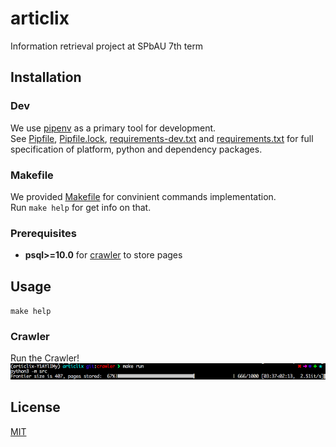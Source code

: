 # articlix

Information retrieval project at SPbAU 7th term

## Installation

### Dev

We use [pipenv](https://docs.pipenv.org/) as a primary tool for development.  
See [Pipfile](Pipfile), [Pipfile.lock](Pipfile.lock), 
[requirements-dev.txt](requirements-dev.txt) and
[requirements.txt](requirements.txt) for full specification of platform, python
and dependency packages.

### Makefile

We provided [Makefile](Makefile) for convinient commands implementation.  
Run `make help` for get info on that.

### Prerequisites

* **psql>=10.0** for [crawler](src/crawler.py) to store pages

## Usage

`make help`

### Crawler

Run the Crawler!
![Crawler](images/crawler_prograss_bar.png)

## License

[MIT](LICENSE)